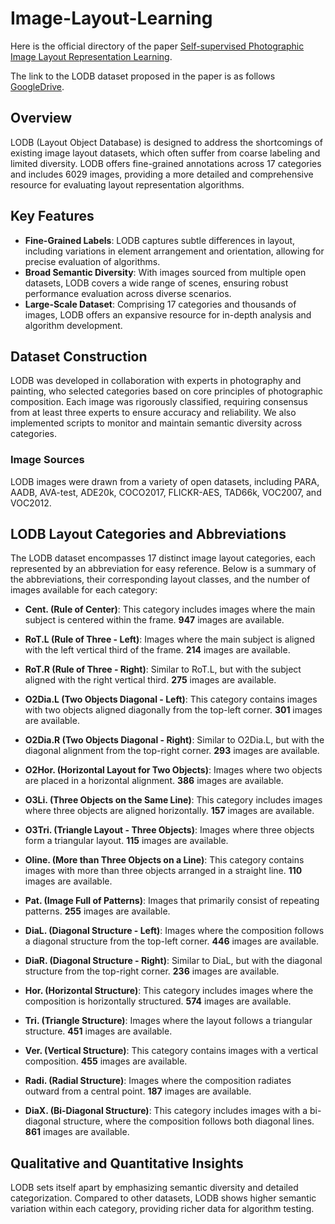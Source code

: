 # Image-Layout-Learning

Here is the official directory of the paper [Self-supervised Photographic Image Layout Representation Learning](https://arxiv.org/abs/2403.03740).

The link to the LODB dataset proposed in the paper is as follows [GoogleDrive](https://drive.google.com/file/d/1EfzI04k9TsSsOBwza-EsV0hqfLC2WuN_/view?usp=sharing). 

## Overview

LODB (Layout Object Database) is designed to address the shortcomings of existing image layout datasets, which often suffer from coarse labeling and limited diversity. LODB offers fine-grained annotations across 17 categories and includes 6029 images, providing a more detailed and comprehensive resource for evaluating layout representation algorithms.

## Key Features

- **Fine-Grained Labels**: LODB captures subtle differences in layout, including variations in element arrangement and orientation, allowing for precise evaluation of algorithms.
- **Broad Semantic Diversity**: With images sourced from multiple open datasets, LODB covers a wide range of scenes, ensuring robust performance evaluation across diverse scenarios.
- **Large-Scale Dataset**: Comprising 17 categories and thousands of images, LODB offers an expansive resource for in-depth analysis and algorithm development.

## Dataset Construction

LODB was developed in collaboration with experts in photography and painting, who selected categories based on core principles of photographic composition. Each image was rigorously classified, requiring consensus from at least three experts to ensure accuracy and reliability. We also implemented scripts to monitor and maintain semantic diversity across categories.

### Image Sources

LODB images were drawn from a variety of open datasets, including PARA, AADB, AVA-test, ADE20k, COCO2017, FLICKR-AES, TAD66k, VOC2007, and VOC2012.


## LODB Layout Categories and Abbreviations

The LODB dataset encompasses 17 distinct image layout categories, each represented by an abbreviation for easy reference. Below is a summary of the abbreviations, their corresponding layout classes, and the number of images available for each category:

- **Cent. (Rule of Center)**: This category includes images where the main subject is centered within the frame. **947** images are available.

- **RoT.L (Rule of Three - Left)**: Images where the main subject is aligned with the left vertical third of the frame. **214** images are available.

- **RoT.R (Rule of Three - Right)**: Similar to RoT.L, but with the subject aligned with the right vertical third. **275** images are available.

- **O2Dia.L (Two Objects Diagonal - Left)**: This category contains images with two objects aligned diagonally from the top-left corner. **301** images are available.

- **O2Dia.R (Two Objects Diagonal - Right)**: Similar to O2Dia.L, but with the diagonal alignment from the top-right corner. **293** images are available.

- **O2Hor. (Horizontal Layout for Two Objects)**: Images where two objects are placed in a horizontal alignment. **386** images are available.

- **O3Li. (Three Objects on the Same Line)**: This category includes images where three objects are aligned horizontally. **157** images are available.

- **O3Tri. (Triangle Layout - Three Objects)**: Images where three objects form a triangular layout. **115** images are available.

- **Oline. (More than Three Objects on a Line)**: This category contains images with more than three objects arranged in a straight line. **110** images are available.

- **Pat. (Image Full of Patterns)**: Images that primarily consist of repeating patterns. **255** images are available.

- **DiaL. (Diagonal Structure - Left)**: Images where the composition follows a diagonal structure from the top-left corner. **446** images are available.

- **DiaR. (Diagonal Structure - Right)**: Similar to DiaL, but with the diagonal structure from the top-right corner. **236** images are available.

- **Hor. (Horizontal Structure)**: This category includes images where the composition is horizontally structured. **574** images are available.

- **Tri. (Triangle Structure)**: Images where the layout follows a triangular structure. **451** images are available.

- **Ver. (Vertical Structure)**: This category contains images with a vertical composition. **455** images are available.

- **Radi. (Radial Structure)**: Images where the composition radiates outward from a central point. **187** images are available.

- **DiaX. (Bi-Diagonal Structure)**: This category includes images with a bi-diagonal structure, where the composition follows both diagonal lines. **861** images are available.

## Qualitative and Quantitative Insights

LODB sets itself apart by emphasizing semantic diversity and detailed categorization. Compared to other datasets, LODB shows higher semantic variation within each category, providing richer data for algorithm testing.

